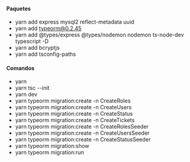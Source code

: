 #### Paquetes
- yarn add express mysql2 reflect-metadata uuid
- yarn add typeorm@0.2.45
- yarn add @types/express @types/nodemon nodemon ts-node-dev typescript -D
- yarn add bcryptjs
- yarn add tsconfig-paths

#### Comandos
- yarn
- yarn tsc --init
- yarn dev
- yarn typeorm migration:create -n CreateRoles
- yarn typeorm migration:create -n CreateUsers
- yarn typeorm migration:create -n CreateStatus
- yarn typeorm migration:create -n CreateTickets
- yarn typeorm migration:create -n CreateRolesSeeder
- yarn typeorm migration:create -n CreateUsersSeeder
- yarn typeorm migration:create -n CreateStatusSeeder
- yarn typeorm migration:show
- yarn typeorm migration:run
